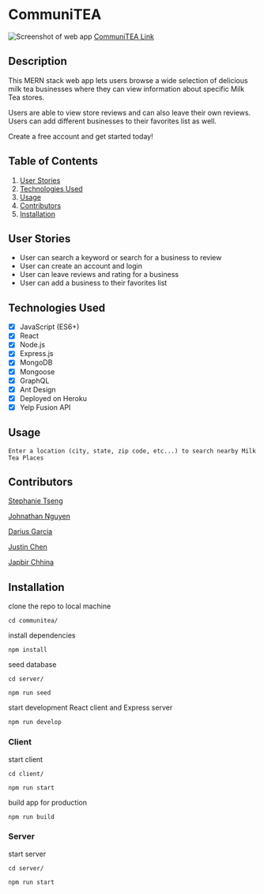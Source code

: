 # CommuniTEA

![Screenshot of web app](./client/src/assets/images/communiTEA.png)
[CommuniTEA Link](https://tranquil-plains-63846.herokuapp.com/)
## Description

This MERN stack web app lets users browse a wide selection of delicious milk tea businesses where they can view information about specific Milk Tea stores.

Users are able to view store reviews and can also leave their own reviews. Users can add different businesses to their favorites list as well.

Create a free account and get started today!

## Table of Contents

1. [User Stories](#user-stories)
2. [Technologies Used](#technologies-used)
3. [Usage](#usage)
4. [Contributors](#contributors)
5. [Installation](#installation)

## User Stories

- User can search a keyword or search for a business to review
- User can create an account and login
- User can leave reviews and rating for a business
- User can add a business to their favorites list

## Technologies Used

- [x] JavaScript (ES6+)
- [x] React
- [x] Node.js
- [x] Express.js
- [x] MongoDB
- [x] Mongoose
- [x] GraphQL
- [x] Ant Design
- [x] Deployed on Heroku
- [x] Yelp Fusion API

## Usage

```
Enter a location (city, state, zip code, etc...) to search nearby Milk Tea Places
```

## Contributors

[Stephanie Tseng](https://github.com/wytseng)

[Johnathan Nguyen](https://github.com/jthnguyen9909)

[Darius Garcia](https://github.com/dariusgarcia/)

[Justin Chen](https://github.com/JustinCChen)

[Japbir Chhina](https://github.com/japchhina)

## Installation

clone the repo to local machine

```
cd communitea/
```

install dependencies

```
npm install
```

seed database

```
cd server/

npm run seed
```

start development React client and Express server

```
npm run develop
```

### Client

start client

```
cd client/
```

```
npm run start
```

build app for production

```
npm run build
```

### Server

start server

```
cd server/
```

```
npm run start
```
